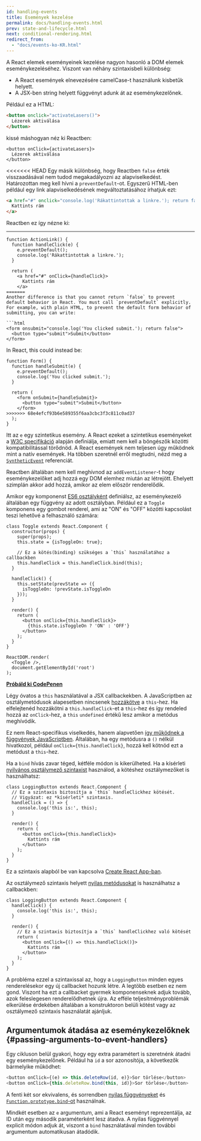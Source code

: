 ```yaml
---
id: handling-events
title: Események kezelése
permalink: docs/handling-events.html
prev: state-and-lifecycle.html
next: conditional-rendering.html
redirect_from:
  - "docs/events-ko-KR.html"
---
```


A React elemek eseményeinek kezelése nagyon hasonló a DOM elemek eseménykezeléséhez. Viszont van néhány szintaxisbeli különbség: 

* A React események elnevezésére camelCase-t használunk kisbetűk helyett.
* A JSX-ben string helyett függvényt adunk át az eseménykezelőnek.

Például ez a HTML:

```html
<button onclick="activateLasers()">
  Lézerek aktiválása
</button>
```

kissé máshogyan néz ki Reactben:

```js{1}
<button onClick={activateLasers}>
  Lézerek aktiválása
</button>
```

<<<<<<< HEAD
Egy másik különbség, hogy Reactben `false` érték visszaadásával nem tudod megakadályozni az alapviselkedést. Határozottan meg kell hívni a `preventDefault`-ot. Egyszerű HTML-ben például egy link alapviselkedésének megváltoztatásához írhatjuk ezt:

```html
<a href="#" onclick="console.log('Rákattintottak a linkre.'); return false">
  Kattints rám
</a>
```

Reactben ez így nézne ki:
****
```js{2-5,8}
function ActionLink() {
  function handleClick(e) {
    e.preventDefault();
    console.log('Rákattintottak a linkre.');
  }

  return (
    <a href="#" onClick={handleClick}>
      Kattints rám
    </a>
=======
Another difference is that you cannot return `false` to prevent default behavior in React. You must call `preventDefault` explicitly. For example, with plain HTML, to prevent the default form behavior of submitting, you can write:

```html
<form onsubmit="console.log('You clicked submit.'); return false">
  <button type="submit">Submit</button>
</form>
```

In React, this could instead be:

```js{3}
function Form() {
  function handleSubmit(e) {
    e.preventDefault();
    console.log('You clicked submit.');
  }

  return (
    <form onSubmit={handleSubmit}>
      <button type="submit">Submit</button>
    </form>
>>>>>>> 68e4efcf93b6e589355f6aa3cbc3f3c811c0ad37
  );
}
```

Itt az `e` egy szintetikus esemény. A React ezeket a szintetikus eseményeket a [W3C specifikáció](https://www.w3.org/TR/DOM-Level-3-Events/) alapján definiálja, emiatt nem kell a böngészők közötti kompatibilitással törődnöd. A React események nem teljesen úgy működnek mint a natív események. Ha többen szeretnél erről megtudni, nézd meg a [`SyntheticEvent`](/docs/events.html) referenciát.

Reactben általában nem kell meghívnod az `addEventListener`-t  hogy eseménykezelőket adj hozzá egy DOM elemhez miután az létrejött. Ehelyett szimplán akkor add hozzá, amikor az elem először renderelődik.

Amikor egy komponenst [ES6 osztályként](https://developer.mozilla.org/en/docs/Web/JavaScript/Reference/Classes) definiálsz, az eseménykezelő általában egy függvény az adott osztályban. Például ez a `Toggle` komponens egy gombot renderel, ami az "ON" és "OFF" közötti kapcsolást teszi lehetővé a felhasználó számára:

```js{6,7,10-14,18}
class Toggle extends React.Component {
  constructor(props) {
    super(props);
    this.state = {isToggleOn: true};

    // Ez a kötés(binding) szükséges a `this` használatához a callbackben
    this.handleClick = this.handleClick.bind(this);
  }

  handleClick() {
    this.setState(prevState => ({
      isToggleOn: !prevState.isToggleOn
    }));
  }

  render() {
    return (
      <button onClick={this.handleClick}>
        {this.state.isToggleOn ? 'ON' : 'OFF'}
      </button>
    );
  }
}

ReactDOM.render(
  <Toggle />,
  document.getElementById('root')
);
```

[**Próbáld ki CodePenen**](https://codepen.io/gaearon/pen/xEmzGg?editors=0010)

Légy óvatos a `this` használatával a JSX callbackekben. A JavaScriptben az osztálymetódusok alapesetben nincsenek [hozzákötve](https://developer.mozilla.org/en/docs/Web/JavaScript/Reference/Global_objects/Function/bind) a `this`-hez. Ha elfelejtenéd hozzákötni a `this.handleClick`-et a `this`-hez és így rendeled hozzá az `onClick`-hez, a `this` `undefined` értékű lesz amikor a metódus meghívódik.

Ez nem React-specifikus viselkedés, hanem alapvetően [így működnek a függvények JavaScriptben](https://www.smashingmagazine.com/2014/01/understanding-javascript-function-prototype-bind/). Általában, ha egy metódusra a `()` nélkül hivatkozol, például `onClick={this.handleClick}`, hozzá kell kötnöd ezt a metódust a `this`-hez.

Ha a `bind` hívás zavar téged, kétféle módon is kikerülheted. Ha a kísérleti [nyilvános osztálymező szintaxist](https://babeljs.io/docs/plugins/transform-class-properties/) használod, a kötéshez osztálymezőket is használhatsz:

```js{2-6}
class LoggingButton extends React.Component {
  // Ez a szintaxis biztosítja a `this` handleClickhez kötését.
  // Vigyázat: ez *kísérleti* szintaxis.
  handleClick = () => {
    console.log('this is:', this);
  }

  render() {
    return (
      <button onClick={this.handleClick}>
        Kattints rám
      </button>
    );
  }
}
```

Ez a szintaxis alapból be van kapcsolva [Create React App-ban](https://github.com/facebookincubator/create-react-app).

Az osztálymező szintaxis helyett [nyilas metódusokat](https://developer.mozilla.org/en/docs/Web/JavaScript/Reference/Functions/Arrow_functions) is használhatsz a callbackben:

```js{7-9}
class LoggingButton extends React.Component {
  handleClick() {
    console.log('this is:', this);
  }

  render() {
    // Ez a szintaxis biztosítja a `this` handleClickhez való kötését
    return (
      <button onClick={() => this.handleClick()}>
        Kattints rám
      </button>
    );
  }
}
```

A probléma ezzel a szintaxissal az, hogy a `LoggingButton` minden egyes renderelésekor egy új callbacket hozunk létre. A legtöbb esetben ez nem gond. Viszont ha ezt a callbacket gyermek komponenseknek adjuk tovább, azok feleslegesen renderelődhetnek újra. Az efféle teljesítményproblémák elkerülése érdekében általában a konstruktoron belüli kötést vagy az osztálymező szintaxis használatát ajánljuk.

## Argumentumok átadása az eseménykezelőknek {#passing-arguments-to-event-handlers}

Egy cikluson belül gyakori, hogy egy extra paramétert is szeretnénk átadni egy eseménykezelőnek. Például ha `id` a sor azonosítója, a következők bármelyike működhet:

```js
<button onClick={(e) => this.deleteRow(id, e)}>Sor törlése</button>
<button onClick={this.deleteRow.bind(this, id)}>Sor törlése</button>
```

A fenti két sor ekvivalens, és sorrendben [nyilas függvényeket](https://developer.mozilla.org/en-US/docs/Web/JavaScript/Reference/Functions/Arrow_functions) és [`Function.prototype.bind`-ot](https://developer.mozilla.org/en-US/docs/Web/JavaScript/Reference/Global_objects/Function/bind) használnak.

Mindkét esetben az `e` argumentum, ami a React eseményt reprezentálja, az ID után egy második paraméterként lesz átadva. A nyilas függvénnyel explicit módon adjuk át, viszont a `bind` használatával minden további argumentum automatikusan átadódik.
